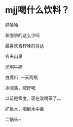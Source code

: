 # mjj喝什么饮料？


娃哈哈

和咖啡的这么少吗

最喜欢青柠味的芬达

农夫山泉

光明牛奶

白魔爪&nbsp;&nbsp;一天两瓶

冰阔落，贼好喝

以前是零度，现在改喝茶了。。

矿泉水，喝到水中毒

二锅头~
